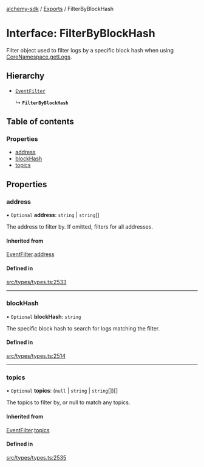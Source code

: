 [alchemy-sdk](../README.md) / [Exports](../modules.md) / FilterByBlockHash

# Interface: FilterByBlockHash

Filter object used to filter logs by a specific block hash when using
[CoreNamespace.getLogs](../classes/CoreNamespace.md#getlogs).

## Hierarchy

- [`EventFilter`](EventFilter.md)

  ↳ **`FilterByBlockHash`**

## Table of contents

### Properties

- [address](FilterByBlockHash.md#address)
- [blockHash](FilterByBlockHash.md#blockhash)
- [topics](FilterByBlockHash.md#topics)

## Properties

### address

• `Optional` **address**: `string` \| `string`[]

The address to filter by. If omitted, filters for all addresses.

#### Inherited from

[EventFilter](EventFilter.md).[address](EventFilter.md#address)

#### Defined in

[src/types/types.ts:2533](https://github.com/alchemyplatform/alchemy-sdk-js/blob/5fad342/src/types/types.ts#L2533)

___

### blockHash

• `Optional` **blockHash**: `string`

The specific block hash to search for logs matching the filter.

#### Defined in

[src/types/types.ts:2514](https://github.com/alchemyplatform/alchemy-sdk-js/blob/5fad342/src/types/types.ts#L2514)

___

### topics

• `Optional` **topics**: (``null`` \| `string` \| `string`[])[]

The topics to filter by, or null to match any topics.

#### Inherited from

[EventFilter](EventFilter.md).[topics](EventFilter.md#topics)

#### Defined in

[src/types/types.ts:2535](https://github.com/alchemyplatform/alchemy-sdk-js/blob/5fad342/src/types/types.ts#L2535)
